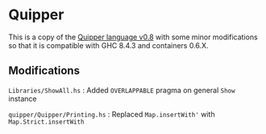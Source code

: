 # Quipper 

This is a copy of the [Quipper language v0.8](https://www.mathstat.dal.ca/~selinger/quipper/) with some minor modifications so that it is compatible with GHC 8.4.3 and containers 0.6.X.

## Modifications

`Libraries/ShowAll.hs`
: Added `OVERLAPPABLE` pragma on general `Show` instance

`quipper/Quipper/Printing.hs`
: Replaced `Map.insertWith'` with `Map.Strict.insertWith`
